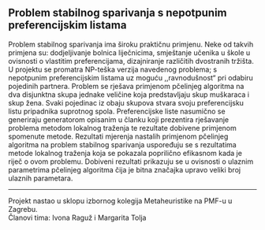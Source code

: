 ## Problem stabilnog sparivanja s nepotpunim preferencijskim listama

Problem stabilnog sparivanja ima široku praktičnu primjenu. Neke od takvih primjena su: dodjeljivanje bolnica liječnicima, smještanje učenika u škole u ovisnosti o vlastitim preferencijama, dizajniranje različitih dvostranih tržišta. <br>
U projektu se promatra NP-teška verzija navedenog problema; s nepotpunim preferencijskim listama uz moguću ,,ravnodušnost“ pri odabiru pojedinih partnera. Problem se rješava primjenom pčelinjeg algoritma na dva disjunktna skupa jednake veličine koja predstavljaju skup muškaraca i skup žena. Svaki pojedinac iz obaju skupova stvara svoju preferencijsku listu pripadnika suprotnog spola. Preferencijske liste nasumično se generiraju generatorom opisanim u članku koji prezentira rješavanje problema metodom lokalnog traženja te rezultate dobivene primjenom spomenute metode. Rezultati mjerenja nastalih primjenom pčelinjeg algoritma na problem stabilnog sparivanja uspoređuju se s rezultatima metode lokalnog traženja koja se pokazala poprilično efikasnom kada je riječ o ovom problemu. Dobiveni rezultati prikazuju se u ovisnosti o ulaznim parametrima pčelinjeg algoritma čija je bitna značajka upravo veliki broj ulaznih parametara.

***
Projekt nastao u sklopu izbornog kolegija Metaheuristike na PMF-u u Zagrebu.<br>
Članovi tima: Ivona Raguž i Margarita Tolja


